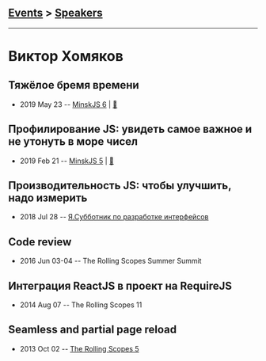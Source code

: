 ## [Events](../README.md) > [Speakers](../speakers.md)
---

# Виктор Хомяков

## Тяжёлое бремя времени
- 2019 May 23 -- [MinskJS 6](https://www.youtube.com/watch?v=Dylf_bfg6qg)  | [:notebook:](https://victor-homyakov.github.io/burden-of-time/)  
## Профилирование JS: увидеть самое важное и не утонуть в море чисел
- 2019 Feb 21 -- [MinskJS 5](https://www.youtube.com/watch?v=rKtWxCYBFP4)  | [:notebook:](https://victor-homyakov.github.io/profile-visualization/)  
## Производительность JS: чтобы улучшить, надо измерить
- 2018 Jul 28 -- [Я.Субботник по разработке интерфейсов](https://events.yandex.ru/lib/talks/6212/)    
## Code review
- 2016 Jun 03-04 -- The Rolling Scopes Summer Summit    
## Интеграция ReactJS в проект на RequireJS
- 2014 Aug 07 -- The Rolling Scopes 11    
## Seamless and partial page reload
- 2013 Oct 02 -- [The Rolling Scopes 5](https://www.youtube.com/watch?v=OPSwPMKmLJA)    
